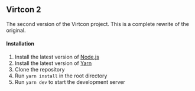 ## Virtcon 2

The second version of the Virtcon project. This is a complete rewrite of the original. 

#### Installation

1. Install the latest version of [Node.js](https://nodejs.org/en/download/)
2. Install the latest version of [Yarn](https://yarnpkg.com/en/docs/install)
3. Clone the repository
4. Run `yarn install` in the root directory
5. Run `yarn dev` to start the development server



